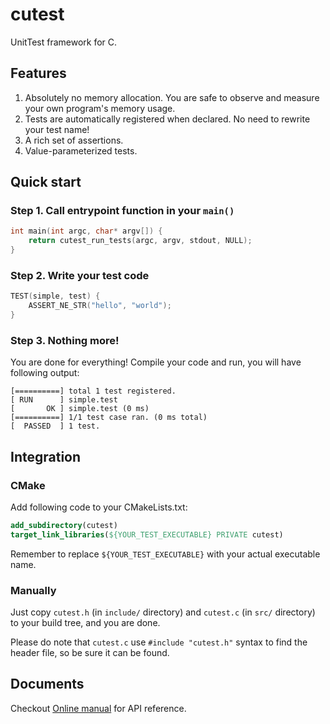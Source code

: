 # cutest
UnitTest framework for C.

## Features

1. Absolutely no memory allocation. You are safe to observe and measure your own program's memory usage.
2. Tests are automatically registered when declared. No need to rewrite your test name!
3. A rich set of assertions.
4. Value-parameterized tests.

## Quick start

### Step 1. Call entrypoint function in your `main()`

```c
int main(int argc, char* argv[]) {
    return cutest_run_tests(argc, argv, stdout, NULL);
}
```

### Step 2. Write your test code

```c
TEST(simple, test) {
    ASSERT_NE_STR("hello", "world");
}
```

### Step 3. Nothing more!

You are done for everything! Compile your code and run, you will have following output:

```
[==========] total 1 test registered.
[ RUN      ] simple.test
[       OK ] simple.test (0 ms)
[==========] 1/1 test case ran. (0 ms total)
[  PASSED  ] 1 test.
```

## Integration

### CMake

Add following code to your CMakeLists.txt:

```cmake
add_subdirectory(cutest)
target_link_libraries(${YOUR_TEST_EXECUTABLE} PRIVATE cutest)
```

Remember to replace `${YOUR_TEST_EXECUTABLE}` with your actual executable name.

### Manually

Just copy `cutest.h` (in `include/` directory) and `cutest.c` (in `src/` directory) to your build tree, and you are done.

Please do note that `cutest.c` use `#include "cutest.h"` syntax to find the header file, so be sure it can be found.

## Documents

Checkout [Online manual](https://qgymib.github.io/cutest/) for API reference.
